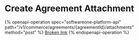 # Create Agreement Attachment

{% openapi-operation spec="softwareone-platform-api" path="/v1/commerce/agreements/{agreementId}/attachments" method="post" %}
[Broken link](broken-reference)
{% endopenapi-operation %}

